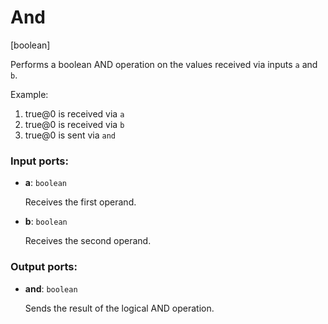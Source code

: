 # And

[boolean]

Performs a boolean AND operation on the values received via inputs `a` and `b`.

Example:

1. true@0 is received via `a`
2. true@0 is received via `b`
3. true@0 is sent via `and`

### Input ports:

* __a__: `boolean`

    Receives the first operand.


* __b__: `boolean`

    Receives the second operand.

### Output ports:

* __and__: `boolean`

    Sends the result of the logical AND operation.

